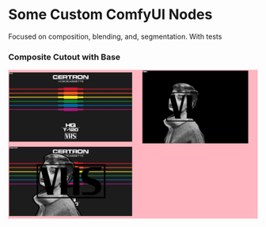 # Some Custom ComfyUI Nodes

Focused on composition, blending, and, segmentation. With tests

### Composite Cutout with Base

![example generated during test](test-results/-comparison_grid06_14AM.jpg)